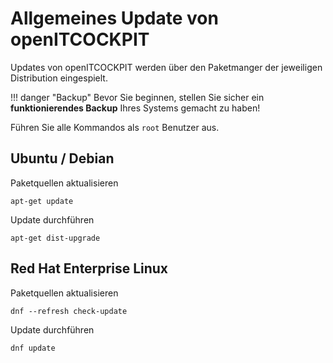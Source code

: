 # Allgemeines Update von openITCOCKPIT

Updates von openITCOCKPIT werden über den Paketmanger der jeweiligen Distribution eingespielt.

!!! danger "Backup"
    Bevor Sie beginnen, stellen Sie sicher ein **funktionierendes Backup** Ihres Systems gemacht zu haben!

Führen Sie alle Kommandos als `root` Benutzer aus.

## Ubuntu / Debian

Paketquellen aktualisieren
```
apt-get update
```

Update durchführen
```
apt-get dist-upgrade
```


## Red Hat Enterprise Linux

Paketquellen aktualisieren
```
dnf --refresh check-update
```

Update durchführen
```
dnf update
```